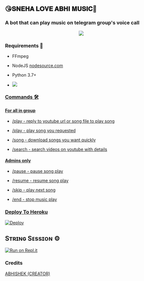 <h2 align="centre">😘𝐒𝐍𝐄𝐇𝐀 𝐋𝐎𝐕𝐄 𝐀𝐁𝐇𝐈 𝐌𝐔𝐒𝐈𝐂🎵</h2>

### A bot that can play music on telegram group's voice call

<p align="center">

  <img src="https://telegra.ph/file/e2985056a4f04fa0cc649.jpg">

</p>

<h3>Requirements 📝</h3>

- FFmpeg

- NodeJS [nodesource.com](https://nodesource.com/)

- Python 3.7+

- <a href="https://t.me/ABHI_NETWORK"><img src="https://img.shields.io/badge/Join-Group%20Support-blue.svg?style=for-the-badge&logo=Telegram">

### Commands 🛠

#### For all in group

- /play - reply to youtube url or song file to play song

- /play <song name> - play song you requested

- /song <song name> - download songs you want quickly

- /search <query> - search videos on youtube with details

#### Admins only

- /pause - pause song play

- /resume - resume song play

- /skip - play next song

- /end - stop music play

### Deploy To Heroku</h4>

[![Deploy](https://www.herokucdn.com/deploy/button.svg)](https://heroku.com/deploy?template=https://github.com/ABHINETWORK1/SNEHABHI-MUSIC)

## Sᴛʀɪɴɢ Sᴇssɪᴏɴ ⚙️

[![Run on Repl.it](https://repl.it/badge/github/STARKGANG/friday)](https://replit.com/@Botsupport/PatriciaXmusic)

### Credits

[ ABHISHEK (CREATOR)](HTTP://T.ME/SNEHU_IS_MINE)
